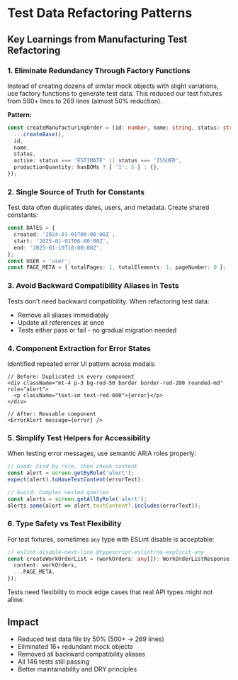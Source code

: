 # Test Data Refactoring Patterns

## Key Learnings from Manufacturing Test Refactoring

### 1. Eliminate Redundancy Through Factory Functions
Instead of creating dozens of similar mock objects with slight variations, use factory functions to generate test data. This reduced our test fixtures from 500+ lines to 269 lines (almost 50% reduction).

**Pattern:**
```typescript
const createManufacturingOrder = (id: number, name: string, status: string, hasBOMs = true) => ({
  ...createBase(),
  id,
  name,
  status,
  active: status === 'ESTIMATE' || status === 'ISSUED',
  productionQuantity: hasBOMs ? { '1': 5 } : {},
});
```

### 2. Single Source of Truth for Constants
Test data often duplicates dates, users, and metadata. Create shared constants:
```typescript
const DATES = {
  created: '2024-01-01T00:00:00Z',
  start: '2025-01-01T06:00:00Z',
  end: '2025-01-10T18:00:00Z',
};
const USER = 'user';
const PAGE_META = { totalPages: 1, totalElements: 1, pageNumber: 0 };
```

### 3. Avoid Backward Compatibility Aliases in Tests
Tests don't need backward compatibility. When refactoring test data:
- Remove all aliases immediately
- Update all references at once
- Tests either pass or fail - no gradual migration needed

### 4. Component Extraction for Error States
Identified repeated error UI pattern across modals:
```tsx
// Before: Duplicated in every component
<div className="mt-4 p-3 bg-red-50 border border-red-200 rounded-md" role="alert">
  <p className="text-sm text-red-600">{error}</p>
</div>

// After: Reusable component
<ErrorAlert message={error} />
```

### 5. Simplify Test Helpers for Accessibility
When testing error messages, use semantic ARIA roles properly:
```typescript
// Good: Find by role, then check content
const alert = screen.getByRole('alert');
expect(alert).toHaveTextContent(errorText);

// Avoid: Complex nested queries
const alerts = screen.getAllByRole('alert');
alerts.some(alert => alert.textContent?.includes(errorText));
```

### 6. Type Safety vs Test Flexibility
For test fixtures, sometimes `any` type with ESLint disable is acceptable:
```typescript
// eslint-disable-next-line @typescript-eslint/no-explicit-any
const createWorkOrderList = (workOrders: any[]): WorkOrderListResponse => ({
  content: workOrders,
  ...PAGE_META,
});
```
Tests need flexibility to mock edge cases that real API types might not allow.

## Impact
- Reduced test data file by 50% (500+ → 269 lines)
- Eliminated 16+ redundant mock objects
- Removed all backward compatibility aliases
- All 146 tests still passing
- Better maintainability and DRY principles